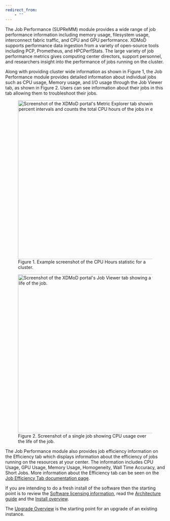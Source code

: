 ```yaml
---
redirect_from:
    - ""
---
```


The Job Performance (SUPReMM) module provides a wide range of job performance information
including memory usage, filesystem usage, interconnect fabric traffic, and CPU and GPU performance.
XDMoD supports performance data ingestion from a variety of open-source tools including PCP,
Prometheus, and HPCPerfStats. The large variety of job performance metrics gives computing center
directors, support personnel, and researchers insight into the performance of jobs running on
the cluster.

Along with providing cluster wide information as shown in Figure 1, the Job Performance module
provides detailed information about individual jobs such as CPU usage, Memory usage, and I/O
usage through the Job Viewer tab, as shown in Figure 2. Users can see information about their
jobs in this tab allowing them to troubleshoot their jobs.

<figure>
<img src="{{ site.baseurl }}/assets/images/cpu_hours_cpu_user.png" width="800" height="500" alt="Screenshot of the XDMoD portal's Metric Explorer tab showing a histogram that bins jobs by CPU usage in ten percent intervals and counts the total CPU hours of the jobs in each bin."/>
<figcaption>Figure 1. Example screenshot of the CPU Hours statistic for a cluster.</figcaption>
</figure>

<figure>
<img src="{{ site.baseurl }}/assets/images/job_viewer_timeseries.png" width="800" height="500" alt="Screenshot of the XDMoD portal's Job Viewer tab showing a timeseries line chart of percentage CPU usage over the life of the job."/>
<figcaption>Figure 2. Screenshot of a single job showing CPU usage over the life of the job.</figcaption>
</figure>

The Job Performance module also provides job efficiency information on the Efficiency tab which
displays information about the efficiency of jobs running on the resources at your center. The
information includes CPU Usage, GPU Usage, Memory Usage, Homogeneity, Wall Time Accuracy, and
Short Jobs. More information about the Efficiency tab can be seen on the [Job Efficiency Tab documentation page](analytics.md).

If you are intending to do a fresh install of the software then the starting point is
to review the [Software licensing information](supremm-notices.md), read the 
[Architecture guide](supremm-architecture.md) and the [Install overview](supremm-install-overview.md).

The [Upgrade Overview](supremm-upgrade-overview.md) is the starting point for an upgrade of an
existing instance.

